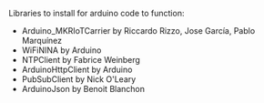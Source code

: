 Libraries to install for arduino code to function:

- Arduino_MKRIoTCarrier by Riccardo Rizzo, Jose García, Pablo Marquínez
- WiFiNINA by Arduino
- NTPClient by Fabrice Weinberg
- ArduinoHttpClient by Arduino
- PubSubClient by Nick O'Leary
- ArduinoJson by Benoit Blanchon
